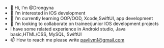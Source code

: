 - 👋 Hi, I’m @Drongyna
- 👀 I’m interested in IOS development
- 🌱 I’m currently learning OOP/OOD, Xcode,SwiftUI, app development
- 💞️ I’m looking to collaborate on trainee/junior IOS development projects
- I have some related experience in Android studio, Java basic,HTML/CSS, MySQL, SwiftUI
- 📫 How to reach me please write pavlivm1@gmail.com 

<!---
Drongyna/Drongyna is a ✨ special ✨ repository because its `README.md` (this file) appears on your GitHub profile.
You can click the Preview link to take a look at your changes.
--->

